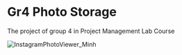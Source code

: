 # Gr4 Photo Storage
The project of group 4 in Project Management Lab Course

<img src='http://i.imgur.com/4rbYCC6.gif' title='InstagramPhotoViewer_Minh' width='' alt='InstagramPhotoViewer_Minh' />
